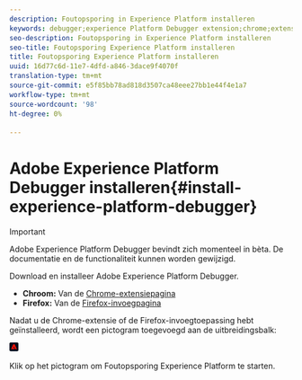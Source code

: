 ```yaml
---
description: Foutopsporing in Experience Platform installeren
keywords: debugger;experience Platform Debugger extension;chrome;extension;install
seo-description: Foutopsporing in Experience Platform installeren
seo-title: Foutopsporing Experience Platform installeren
title: Foutopsporing Experience Platform installeren
uuid: 16d77c6d-11e7-4dfd-a846-3dace9f4070f
translation-type: tm+mt
source-git-commit: e5f85bb78ad818d3507ca48eee27bb1e44f4e1a7
workflow-type: tm+mt
source-wordcount: '98'
ht-degree: 0%

---
```



# Adobe Experience Platform Debugger installeren{#install-experience-platform-debugger}

>[!IMPORTANT]
>
>Adobe Experience Platform Debugger bevindt zich momenteel in bèta. De documentatie en de functionaliteit kunnen worden gewijzigd.

Download en installeer Adobe Experience Platform Debugger.

* **Chroom:** Van de [Chrome-extensiepagina](https://chrome.google.com/webstore/detail/adobe-experience-cloud-de/ocdmogmohccmeicdhlhhgepeaijenapj)
* **Firefox:** Van de [Firefox-invoegpagina](https://addons.mozilla.org/en-US/firefox/addon/adobe-experience-platform-dbg/)

Nadat u de Chrome-extensie of de Firefox-invoegtoepassing hebt geïnstalleerd, wordt een pictogram toegevoegd aan de uitbreidingsbalk:

![](assets/start-icon.jpg)

Klik op het pictogram om Foutopsporing Experience Platform te starten.

